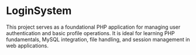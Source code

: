 # LoginSystem
This project serves as a foundational PHP application for managing user authentication and basic profile operations. It is ideal for learning PHP fundamentals, MySQL integration, file handling, and session management in web applications.
